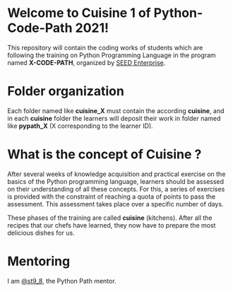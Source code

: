 # Welcome to Cuisine 1 of Python-Code-Path 2021!

This repository will contain the coding works of students which are following the training on Python Programming Language in the program named **X-CODE-PATH**, organized by [SEED Enterprise](https://www.seeds.cm/).

# Folder organization

Each folder named like **cuisine_X** must contain the according **cuisine**, and in each **cuisine** folder the learners will deposit their work in folder named like **pypath_X** (X corresponding to the learner ID).

# What is the concept of Cuisine ?

After several weeks of knowledge acquisition and practical exercise on the basics of the Python programming language, learners should be assessed on their understanding of all these concepts. For this, a series of exercises is provided with the constraint of reaching a quota of points to pass the assessment. This assessment takes place over a specific number of days. 

These phases of the training are called **cuisine** (kitchens). After all the recipes that our chefs have learned, they now have to prepare the most delicious dishes for us.

# Mentoring

I am [@st9_8](https://github.com/stephane98), the Python Path mentor.